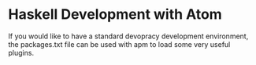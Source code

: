 # Haskell Development with Atom

If you would like to have a standard devopracy development environment, the packages.txt file can be used with apm to load some very useful plugins. 
